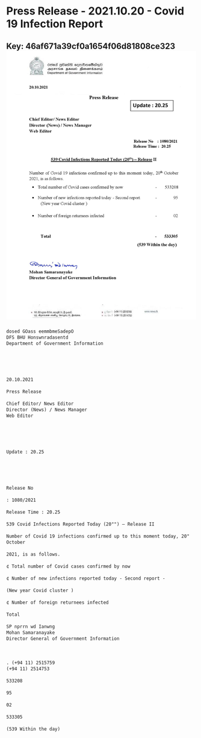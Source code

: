 # Press Release  - 2021.10.20 - Covid 19 Infection Report 
Key: 46af671a39cf0a1654f06d81808ce323 
![img](img/46af671a39cf0a1654f06d81808ce323.jpg)
---
```
dosed GOass eemmbmeSadepO
DFS BHU Honswnradasentd
Department of Government Information

 

 

20.10.2021

Press Release

Chief Editor/ News Editor
Director (News) / News Manager
Web Editor

 

 

Update : 20.25

 

 

Release No

: 1080/2021

Release Time : 20.25

539 Covid Infections Reported Today (20"") — Release II

Number of Covid 19 infections confirmed up to this moment today, 20" October

2021, is as follows.

¢ Total number of Covid cases confirmed by now

¢ Number of new infections reported today - Second report -

(New year Covid cluster )

¢ Number of foreign returnees infected

Total

SP nprrn wd Ianwng
Mohan Samaranayake
Director General of Government Information

 

. (+94 11) 2515759
(+94 11) 2514753

533208

95

02

533305

(539 Within the day)

```
